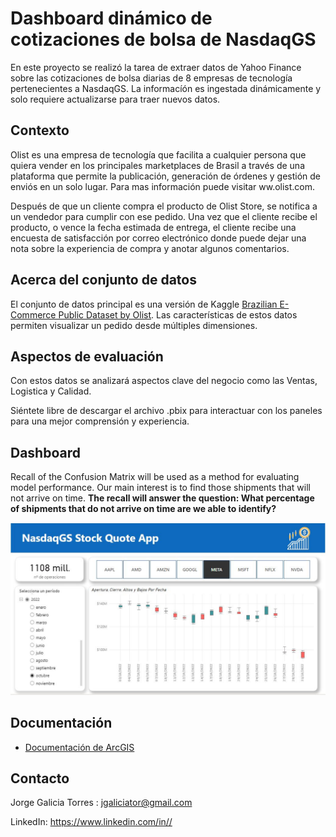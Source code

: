 # Dashboard dinámico de cotizaciones de bolsa de NasdaqGS 
En este proyecto se realizó la tarea de extraer datos de Yahoo Finance sobre las cotizaciones de bolsa diarias de 8 empresas de tecnología pertenecientes a NasdaqGS. La informacíón es ingestada dinámicamente y solo requiere actualizarse para traer nuevos datos.

## Contexto

Olist es una empresa de tecnología que facilita a cualquier persona que quiera vender en los principales marketplaces de Brasil a través de una plataforma que permite la publicación, generación de órdenes y gestión de enviós en un solo lugar. Para mas información puede visitar ww.olist.com.

Después de que un cliente compra el producto de Olist Store, se notifica a un vendedor para cumplir con ese pedido. Una vez que el cliente recibe el producto, o vence la fecha estimada de entrega, el cliente recibe una encuesta de satisfacción por correo electrónico donde puede dejar una nota sobre la experiencia de compra y anotar algunos comentarios.



## Acerca del conjunto de datos

El conjunto de datos principal es una versión de Kaggle [Brazilian E-Commerce Public Dataset by Olist](https://www.kaggle.com/datasets/olistbr/brazilian-ecommerce). 
Las características de estos datos permiten visualizar un pedido desde múltiples dimensiones.


## Aspectos de evaluación

Con estos datos se analizará aspectos clave del negocio como las Ventas, Logistica y Calidad.

Siéntete libre de descargar el archivo .pbix para interactuar con los paneles para una mejor comprensión y experiencia.

## Dashboard

Recall of the Confusion Matrix will be used as a method for evaluating model performance. Our main interest is to find those shipments that will not arrive on time. **The recall will answer the question: 
What percentage of shipments that do not arrive on time are we able to identify?**

![image](src/NasdaqDashboard.JPG)<br>


## Documentación

* [Documentación de ArcGIS](https://doc.arcgis.com/es/)



## Contacto

Jorge Galicia Torres : jgaliciator@gmail.com

LinkedIn: https://www.linkedin.com/in//
